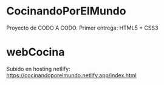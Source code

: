 # CocinandoPorElMundo

Proyecto de CODO A CODO. Primer entrega: HTML5 + CSS3
# webCocina

Subido en hosting netlify: https://cocinandoporelmundo.netlify.app/index.html

